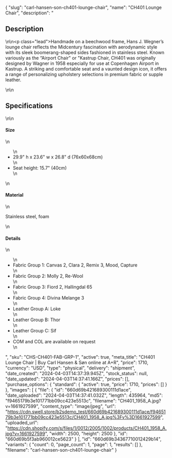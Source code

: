 {
  "slug": "carl-hansen-son-ch401-lounge-chair",
  "name": "CH401 Lounge Chair",
  "description": "<h2>Description</h2>\n<!-- split -->\n<p class=\"lead\">Handmade on a beechwood frame, Hans J. Wegner’s lounge chair reflects the Midcentury fascination with aerodynamic style with its sleek boomerang-shaped sides fashioned in stainless steel. Known variously as the “Airport Chair\" or \"Kastrup Chair, CH401 was originally designed by Wagner in 1958 especially for use at Copenhagen Airport in Kastrup. A striking and comfortable seat and a vaunted design icon, it offers a range of personalizing upholstery selections in premium fabric or supple leather.</p>\n<!-- split -->\n<h2>Specifications</h2>\n<!-- split -->\n<h4>Size</h4>\n<ul>\n<li>29.9\" h x 23.6\" w x 26.8\" d (76x60x68cm)</li>\n<li>Seat height: 15.7\" (40cm)</li>\n</ul>\n<h4>Material</h4>\n<p>Stainless steel, foam</p>\n<h4>Details</h4>\n<ul>\n<li>Fabric Group 1: Canvas 2, Clara 2, Remix 3, Mood, Capture</li>\n<li>Fabric Group 2: Molly 2, Re-Wool</li>\n<li>Fabric Group 3: Fiord 2, Hallingdal 65</li>\n<li>Fabric Group 4: Divina Melange 3</li>\n<li>Leather Group A: Loke</li>\n<li>Leather Group B: Thor</li>\n<li>Leather Group C: Sif</li>\n<li>COM and COL are available on request</li>\n</ul>",
  "sku": "CHS-CH401-FAB-GRP-1",
  "active": true,
  "meta_title": "CH401 Lounge Chair | Buy Carl Hansen & Søn online at A+R",
  "price": 1710,
  "currency": "USD",
  "type": "physical",
  "delivery": "shipment",
  "date_created": "2024-04-03T14:37:39.945Z",
  "stock_status": null,
  "date_updated": "2024-04-03T14:37:41.166Z",
  "prices": [],
  "purchase_options": {
    "standard": {
      "active": true,
      "price": 1710,
      "prices": []
    }
  },
  "images": [
    {
      "file": {
        "id": "660d69b421689300111d1ace",
        "date_uploaded": "2024-04-03T14:37:41.032Z",
        "length": 435964,
        "md5": "f9465179b3e101771bb09cc423e5513c",
        "filename": "CH401_1958_A.jpg?v=1661927599",
        "content_type": "image/jpeg",
        "url": "https://cdn.swell.store/b2sdemo_test/660d69b421689300111d1ace/f9465179b3e101771bb09cc423e5513c/CH401_1958_A.jpg%3Fv%3D1661927599",
        "uploaded_url": "https://cdn.shopify.com/s/files/1/0012/2005/1002/products/CH401_1958_A.jpg?v=1661927599",
        "width": 2500,
        "height": 2500
      },
      "id": "660d69b5f3ab960012ce5623"
    }
  ],
  "id": "660d69b34367710012429b14",
  "variants": {
    "count": 0,
    "page_count": 1,
    "page": 1,
    "results": []
  },
  "filename": "carl-hansen-son-ch401-lounge-chair"
}